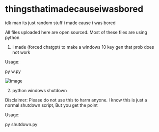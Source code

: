 # thingsthatimadecauseiwasbored
idk man its just random stuff i made cause i was bored

All files uploaded here are open sourced.
Most of these files are using python.


1. I made (forced chatgpt) to make a windows 10 key gen that prob does not work

Usage:


py w.py


![image](https://user-images.githubusercontent.com/72309547/228300727-7a7f3c5f-6f60-42b5-aadf-279a7d23d68c.png)




2. python windows shutdown

Disclaimer:
Please do not use this to harm anyone.
I know this is just a normal shutdown script, But you get the point

Usage:

py shutdown.py
